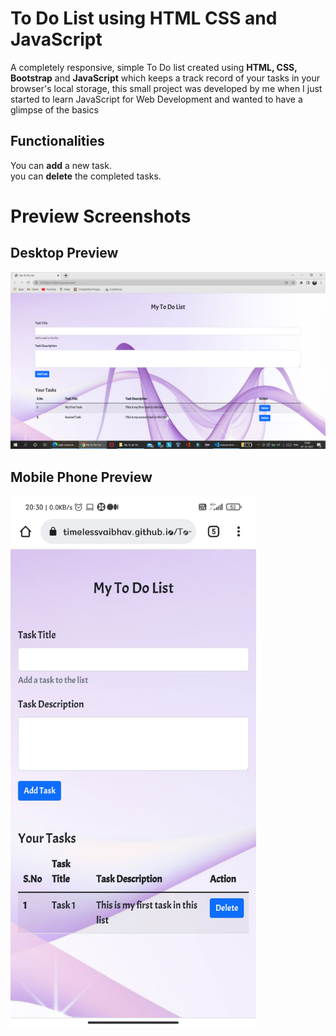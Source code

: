 # To Do List using HTML CSS and JavaScript

A completely responsive, simple To Do list created using **HTML, CSS, Bootstrap** and **JavaScript** which keeps a track record of your tasks in your browser's local storage, this small project was developed by me when I just started to learn JavaScript for Web Development and wanted to have a glimpse of the basics

## Functionalities
You can **add** a new task.<br>
you can **delete** the completed tasks.

# Preview Screenshots
## Desktop Preview
<img src = "https://github.com/timelessvaibhav/To-Do-list-using-HTML-CSS-and-JavaScript/blob/main/Preview%20Screenshots/Screenshot%20(181).png">

## Mobile Phone Preview

<img src = "https://github.com/timelessvaibhav/To-Do-list-using-HTML-CSS-and-JavaScript/blob/main/Preview%20Screenshots/Screenshot_2021-12-07-20-30-18-855_com.android.chrome%20(1).jpg" width = "393" height = "851">
